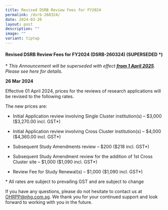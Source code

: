 ```yaml
---
title: Revised DSRB Review Fees for FY2024
permalink: /dsrb-260324/
date: 2024-03-26
layout: post
description: ""
image: ""
variant: tiptap
---
```

<h4><strong>Revised DSRB Review Fees for FY2024 (DSRB-260324) (SUPERSEDED *)</strong></h4>
<p>* <em>This Announcement will be superseded with effect </em><strong><em><u>from 1 April 2025</u></em></strong><em>. Please see here for details.</em>
</p>
<p></p>
<p></p>
<p><strong>26 Mar 2024&nbsp;&nbsp;</strong>
</p>
<p>Effective 01 April 2024, prices for the reviews of research applications
will be revised to the following rates.</p>
<p>The new prices are:</p>
<ul data-tight="true" class="tight">
<li>
<p>Initial Application review involving Single Cluster institution(s) – $3,000
($3,270.00 incl. GST*)</p>
</li>
<li>
<p>Initial Application review involving Cross Cluster institution(s) – $4,000
($4,360.00 incl. GST*)</p>
</li>
<li>
<p>Subsequent Study Amendments review – $200 ($218 incl. GST*)</p>
</li>
<li>
<p>Subsequent Study Amendment review for the addition of 1st Cross Cluster
site – $1,000 ($1,090 incl. GST*)</p>
</li>
<li>
<p>Review Fee for Study Renewal(s) – $1,000 ($1,090 incl. GST*)</p>
</li>
</ul>
<p>* All rates are subject to prevailing GST and are subject to change</p>
<p>If you have any questions, please do not hesitate to contact us at <a href="mailto:OHRPP@nhg.com.sg" rel="noopener noreferrer nofollow" target="_blank">OHRPP@nhg.com.sg</a>.
We thank you for your continued support and look forward to working with
you in the future.</p>